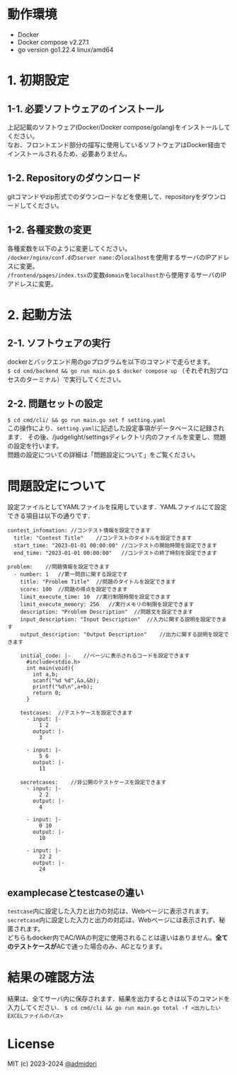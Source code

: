 # 動作環境
- Docker  
- Docker compose v2.27.1  
- go version go1.22.4 linux/amd64

# 1. 初期設定
## 1-1. 必要ソフトウェアのインストール
上記記載のソフトウェア(Docker/Docker compose/golang)をインストールしてください。    
なお、フロントエンド部分の描写に使用しているソフトウェアはDocker経由でインストールされるため、必要ありません。    

## 1-2. Repositoryのダウンロード
gitコマンドやzip形式でのダウンロードなどを使用して、repositoryをダウンロードしてください。  

## 1-2. 各種変数の変更
各種変数を以下のように変更してください。  
`/docker/nginx/conf.d`の`server name:`の`localhost`を使用するサーバのIPアドレスに変更。  
`/frontend/pages/index.tsx`の変数`domain`を`localhost`から使用するサーバのIPアドレスに変更。　　

# 2. 起動方法
## 2-1. ソフトウェアの実行
dockerとバックエンド用のgoプログラムを以下のコマンドで走らせます。  
```$ cd cmd/backend && go run main.go```
```$ docker compose up```
（それぞれ別プロセスのターミナル）で実行してください。  

## 2-2. 問題セットの設定
```$ cd cmd/cli/ && go run main.go set f setting.yaml```  
この操作により、`setting.yaml`に記述した設定事項がデータベースに記録されます．
その後、/judgelight/settingsディレクトリ内のファイルを変更し、問題の設定を行います。  
問題の設定についての詳細は「問題設定について」をご覧ください。  

# 問題設定について
設定ファイルとしてYAMLファイルを採用しています．YAMLファイルにて設定できる項目は以下の通りです．
```
contest_infomation: //コンテスト情報を設定できます
  title: "Contest Title"    //コンテストのタイトルを設定できます
  start_time: "2023-01-01 00:00:00" //コンテストの開始時間を設定できます
  end_time: "2023-01-01 00:00:00"   //コンテストの終了時刻を設定できます

problem:    //問題情報を設定できます
  - number: 1   //第一問目に関する設定です
    title: "Problem Title"  //問題のタイトルを設定できます
    score: 100  //問題の得点を設定できます
    limit_execute_time: 10  //実行制限時間を設定できます
    limit_execute_memory: 256   //実行メモリの制限を設定できます
    description: "Problem Description"  //問題文を設定できます
    input_description: "Input Description"  //入力に関する説明を設定できます
    output_description: "Output Description"    //出力に関する説明を設定できます

    initial_code: |-    //ページに表示されるコードを設定できます
      #include<stdio.h>
      int main(void){
        int a,b;
        scanf("%d %d",&a,&b);
        printf("%d\n",a+b);
        return 0;
      }

    testcases:  //テストケースを設定できます
      - input: |- 
          1 2
        output: |-
          3

      - input: |- 
          5 6
        output: |-
          11

    secretcases:    //非公開のテストケースを設定できます
      - input: |- 
          2 2
        output: |-
          4

      - input: |- 
          0 10
        output: |-
          10

      - input: |- 
          22 2
        output: |-
          24
```


## examplecaseとtestcaseの違い
`testcase`内に設定した入力と出力の対応は、Webページに表示されます。  
`secretcase`内に設定した入力と出力の対応は、Webページには表示されず、秘匿されます。  
どちらもdocker内でAC/WAの判定に使用されることは違いはありません。**全てのテストケースが**ACで通った場合のみ、ACとなります。

# 結果の確認方法
結果は、全てサーバ内に保存されます．結果を出力するときは以下のコマンドを入力してください．
```$ cd cmd/cli && go run main.go total -f <出力したいEXCELファイルのパス>```

# License
MIT (c) 2023-2024 [@admidori](https://github.com/admidori)
